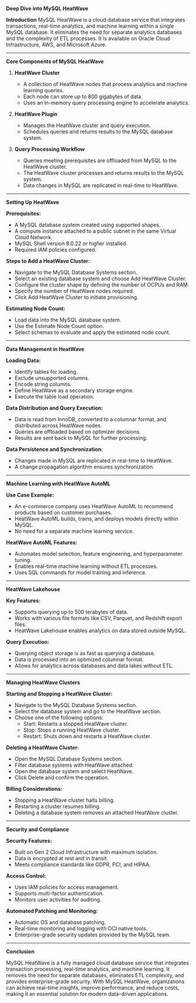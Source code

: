 **Deep Dive into MySQL HeatWave**

**Introduction**
MySQL HeatWave is a cloud database service that integrates transactions, real-time analytics, and machine learning within a single MySQL database. It eliminates the need for separate analytics databases and the complexity of ETL processes. It is available on Oracle Cloud Infrastructure, AWS, and Microsoft Azure.

---

**Core Components of MySQL HeatWave**

1. **HeatWave Cluster**  
   - A collection of HeatWave nodes that process analytics and machine learning queries.  
   - Each node can store up to 800 gigabytes of data.  
   - Uses an in-memory query processing engine to accelerate analytics.  

2. **HeatWave Plugin**  
   - Manages the HeatWave cluster and query execution.  
   - Schedules queries and returns results to the MySQL database system.  

3. **Query Processing Workflow**  
   - Queries meeting prerequisites are offloaded from MySQL to the HeatWave cluster.  
   - The HeatWave cluster processes and returns results to the MySQL system.  
   - Data changes in MySQL are replicated in real-time to HeatWave.  

---

**Setting Up HeatWave**

**Prerequisites:**  
   - A MySQL database system created using supported shapes.  
   - A compute instance attached to a public subnet in the same Virtual Cloud Network.  
   - MySQL Shell version 8.0.22 or higher installed.  
   - Required IAM policies configured.  

**Steps to Add a HeatWave Cluster:**  
   - Navigate to the MySQL Database Systems section.  
   - Select an existing database system and choose Add HeatWave Cluster.  
   - Configure the cluster shape by defining the number of OCPUs and RAM.  
   - Specify the number of HeatWave nodes required.  
   - Click Add HeatWave Cluster to initiate provisioning.  

**Estimating Node Count:**  
   - Load data into the MySQL database system.  
   - Use the Estimate Node Count option.  
   - Select schemas to evaluate and apply the estimated node count.  

---

**Data Management in HeatWave**

**Loading Data:**  
   - Identify tables for loading.  
   - Exclude unsupported columns.  
   - Encode string columns.  
   - Define HeatWave as a secondary storage engine.  
   - Execute the table load operation.  

**Data Distribution and Query Execution:**  
   - Data is read from InnoDB, converted to a columnar format, and distributed across HeatWave nodes.  
   - Queries are offloaded based on optimizer decisions.  
   - Results are sent back to MySQL for further processing.  

**Data Persistence and Synchronization:**  
   - Changes made in MySQL are replicated in real-time to HeatWave.  
   - A change propagation algorithm ensures synchronization.  

---

**Machine Learning with HeatWave AutoML**

**Use Case Example:**  
   - An e-commerce company uses HeatWave AutoML to recommend products based on customer purchases.  
   - HeatWave AutoML builds, trains, and deploys models directly within MySQL.  
   - No need for a separate machine learning service.  

**HeatWave AutoML Features:**  
   - Automates model selection, feature engineering, and hyperparameter tuning.  
   - Enables real-time machine learning without ETL processes.  
   - Uses SQL commands for model training and inference.  

---

**HeatWave Lakehouse**

**Key Features:**  
   - Supports querying up to 500 terabytes of data.  
   - Works with various file formats like CSV, Parquet, and Redshift export files.  
   - HeatWave Lakehouse enables analytics on data stored outside MySQL.  

**Query Execution:**  
   - Querying object storage is as fast as querying a database.  
   - Data is processed into an optimized columnar format.  
   - Allows for analytics across databases and data lakes without ETL.  

---

**Managing HeatWave Clusters**

**Starting and Stopping a HeatWave Cluster:**  
   - Navigate to the MySQL Database Systems section.  
   - Select the database system and go to the HeatWave section.  
   - Choose one of the following options:  
     - Start: Restarts a stopped HeatWave cluster.  
     - Stop: Stops a running HeatWave cluster.  
     - Restart: Shuts down and restarts a HeatWave cluster.  

**Deleting a HeatWave Cluster:**  
   - Open the MySQL Database Systems section.  
   - Filter database systems with HeatWave attached.  
   - Open the database system and select HeatWave.  
   - Click Delete and confirm the operation.  

**Billing Considerations:**  
   - Stopping a HeatWave cluster halts billing.  
   - Restarting a cluster resumes billing.  
   - Deleting a database system removes an attached HeatWave cluster.  

---

**Security and Compliance**

**Security Features:**  
   - Built on Gen 2 Cloud Infrastructure with maximum isolation.  
   - Data is encrypted at rest and in transit.  
   - Meets compliance standards like GDPR, PCI, and HIPAA.  

**Access Control:**  
   - Uses IAM policies for access management.  
   - Supports multi-factor authentication.  
   - Monitors user activities for auditing.  

**Automated Patching and Monitoring:**  
   - Automatic OS and database patching.  
   - Real-time monitoring and logging with OCI native tools.  
   - Enterprise-grade security updates provided by the MySQL team.  

---

**Conclusion**

MySQL HeatWave is a fully managed cloud database service that integrates transaction processing, real-time analytics, and machine learning. It removes the need for separate databases, eliminates ETL complexity, and provides enterprise-grade security. With MySQL HeatWave, organizations can achieve real-time insights, improve performance, and reduce costs, making it an essential solution for modern data-driven applications.

